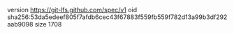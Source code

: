 version https://git-lfs.github.com/spec/v1
oid sha256:53da5edeef805f7afdb6cec43f67883f559fb559f782d13a99b3df292aab9098
size 1708
